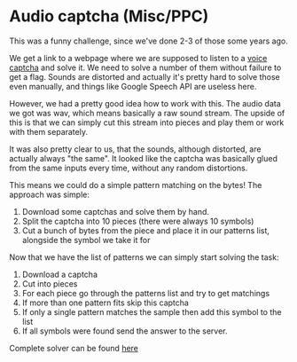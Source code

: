 # Audio captcha (Misc/PPC)

This was a funny challenge, since we've done 2-3 of those some years ago.

We get a link to a webpage where we are supposed to listen to a [voice captcha](captcha.wav) and solve it.
We need to solve a number of them without failure to get a flag.
Sounds are distorted and actually it's pretty hard to solve those even manually, and things like Google Speech API are useless here.


However, we had a pretty good idea how to work with this.
The audio data we got was wav, which means basically a raw sound stream.
The upside of this is that we can simply cut this stream into pieces and play them or work with them separately.

It was also pretty clear to us, that the sounds, although distorted, are actually always "the same".
It looked like the captcha was basically glued from the same inputs every time, without any random distortions.

This means we could do a simple pattern matching on the bytes!
The approach was simple:

1. Download some captchas and solve them by hand.
2. Split the captcha into 10 pieces (there were always 10 symbols)
3. Cut a bunch of bytes from the piece and place it in our patterns list, alongside the symbol we take it for

Now that we have the list of patterns we can simply start solving the task:

1. Download a captcha
2. Cut into pieces
3. For each piece go through the patterns list and try to get matchings
4. If more than one pattern fits skip this captcha
5. If only a single pattern matches the sample then add this symbol to the list
6. If all symbols were found send the answer to the server.

Complete solver can be found [here](captcha.py)
